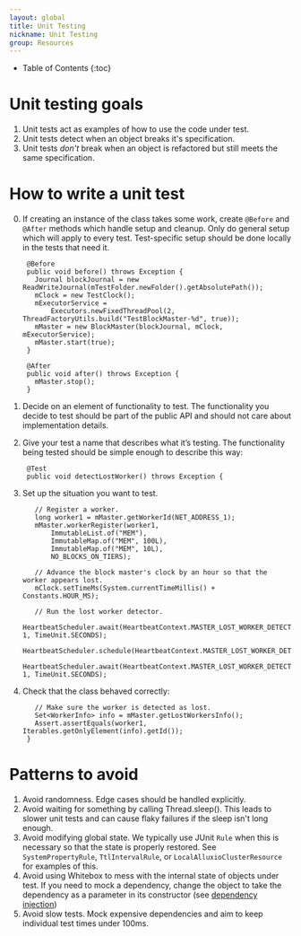 ```yaml
---
layout: global
title: Unit Testing
nickname: Unit Testing
group: Resources
---
```


* Table of Contents
{:toc}

# Unit testing goals
1. Unit tests act as examples of how to use the code under test.
2. Unit tests detect when an object breaks it's specification.
3. Unit tests *don't* break when an object is refactored but still meets the same specification.

# How to write a unit test

0. If creating an instance of the class takes some work, create `@Before` and `@After` methods which handle setup and cleanup. Only do general setup which will apply to every test. Test-specific setup should be done locally in the tests that need it.

	    @Before
	    public void before() throws Exception {
	      Journal blockJournal = new ReadWriteJournal(mTestFolder.newFolder().getAbsolutePath());
	      mClock = new TestClock();
	      mExecutorService =
	          Executors.newFixedThreadPool(2, ThreadFactoryUtils.build("TestBlockMaster-%d", true));
	      mMaster = new BlockMaster(blockJournal, mClock, mExecutorService);
	      mMaster.start(true);
	    }

	    @After
	    public void after() throws Exception {
	      mMaster.stop();
	    }

1. Decide on an element of functionality to test. The functionality you decide to test should be part of the public API and should not care about implementation details.
2. Give your test a name that describes what it’s testing. The functionality being tested should be simple enough to describe this way:

	    @Test
	    public void detectLostWorker() throws Exception {

3. Set up the situation you want to test.

	      // Register a worker.
	      long worker1 = mMaster.getWorkerId(NET_ADDRESS_1);
	      mMaster.workerRegister(worker1,
	          ImmutableList.of("MEM"),
	          ImmutableMap.of("MEM", 100L),
	          ImmutableMap.of("MEM", 10L),
	          NO_BLOCKS_ON_TIERS);

	      // Advance the block master's clock by an hour so that the worker appears lost.
	      mClock.setTimeMs(System.currentTimeMillis() + Constants.HOUR_MS);

	      // Run the lost worker detector.
	      HeartbeatScheduler.await(HeartbeatContext.MASTER_LOST_WORKER_DETECTION, 1, TimeUnit.SECONDS);
	      HeartbeatScheduler.schedule(HeartbeatContext.MASTER_LOST_WORKER_DETECTION);
	      HeartbeatScheduler.await(HeartbeatContext.MASTER_LOST_WORKER_DETECTION, 1, TimeUnit.SECONDS);

4. Check that the class behaved correctly:

	      // Make sure the worker is detected as lost.
	      Set<WorkerInfo> info = mMaster.getLostWorkersInfo();
	      Assert.assertEquals(worker1, Iterables.getOnlyElement(info).getId());
	    }


# Patterns to avoid

1. Avoid randomness. Edge cases should be handled explicitly.
2. Avoid waiting for something by calling Thread.sleep(). This leads to slower unit tests and can cause flaky failures if the sleep isn't long enough.
3. Avoid modifying global state. We typically use JUnit `Rule` when this is necessary so that the state is properly restored. See `SystemPropertyRule`, `TtlIntervalRule`, or `LocalAlluxioClusterResource` for examples of this.
4. Avoid using Whitebox to mess with the internal state of objects under test. If you need to mock a dependency, change the object to take the dependency as a parameter in its constructor (see [dependency injection](https://en.wikipedia.org/wiki/Dependency_injection))
5. Avoid slow tests. Mock expensive dependencies and aim to keep individual test times under 100ms.
